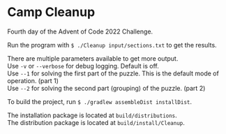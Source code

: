 # Camp Cleanup

Fourth day of the Advent of Code 2022 Challenge.

Run the program with `$ ./Cleanup input/sections.txt` to get the results.

There are multiple parameters available to get more output.  
Use `-v` or `--verbose` for debug logging. Default is off.  
Use `--1` for solving the first part of the puzzle. This is the default mode of operation. (part 1)  
Use `--2` for solving the second part (grouping) of the puzzle. (part 2)

To build the project, run `$ ./gradlew assembleDist installDist`.

The installation package is located at `build/distributions`.  
The distribution package is located at `build/install/Cleanup`.
